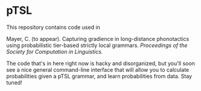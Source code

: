 # pTSL

This repository contains code used in

Mayer, C. (to appear). Capturing gradience in long-distance phonotactics using probabilistic tier-based strictly local grammars. *Proceedings of the Society for Computation in Linguistics.*

The code that's in here right now is hacky and disorganized, but you'll soon see a nice general command-line interface that will allow you to calculate probabilities given a pTSL grammar, and learn probabilities from data. Stay tuned!
